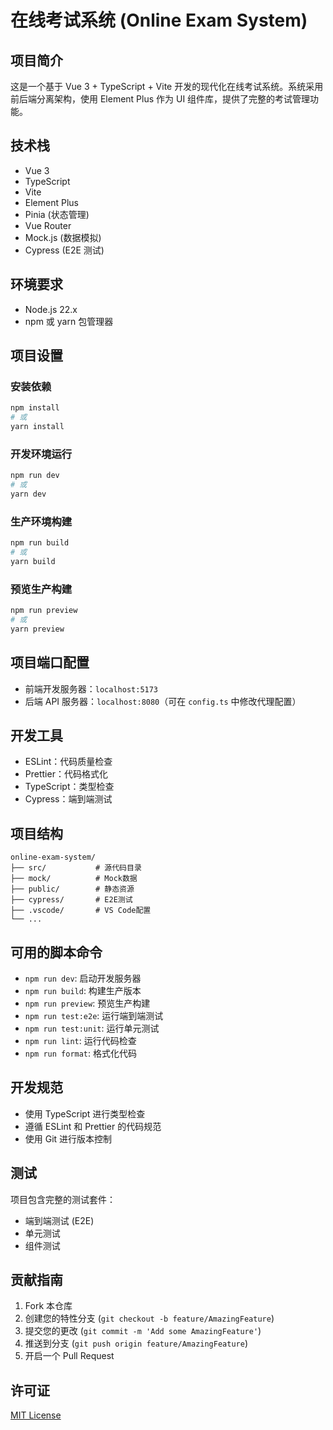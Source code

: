 # 在线考试系统 (Online Exam System)

## 项目简介

这是一个基于 Vue 3 + TypeScript + Vite 开发的现代化在线考试系统。系统采用前后端分离架构，使用 Element Plus 作为 UI 组件库，提供了完整的考试管理功能。

## 技术栈

- Vue 3
- TypeScript
- Vite
- Element Plus
- Pinia (状态管理)
- Vue Router
- Mock.js (数据模拟)
- Cypress (E2E 测试)

## 环境要求

- Node.js 22.x
- npm 或 yarn 包管理器

## 项目设置

### 安装依赖

```bash
npm install
# 或
yarn install
```

### 开发环境运行

```bash
npm run dev
# 或
yarn dev
```

### 生产环境构建

```bash
npm run build
# 或
yarn build
```

### 预览生产构建

```bash
npm run preview
# 或
yarn preview
```

## 项目端口配置

- 前端开发服务器：`localhost:5173`
- 后端 API 服务器：`localhost:8080`（可在 `config.ts` 中修改代理配置）

## 开发工具

- ESLint：代码质量检查
- Prettier：代码格式化
- TypeScript：类型检查
- Cypress：端到端测试

## 项目结构

```
online-exam-system/
├── src/           # 源代码目录
├── mock/          # Mock数据
├── public/        # 静态资源
├── cypress/       # E2E测试
├── .vscode/       # VS Code配置
└── ...
```

## 可用的脚本命令

- `npm run dev`: 启动开发服务器
- `npm run build`: 构建生产版本
- `npm run preview`: 预览生产构建
- `npm run test:e2e`: 运行端到端测试
- `npm run test:unit`: 运行单元测试
- `npm run lint`: 运行代码检查
- `npm run format`: 格式化代码

## 开发规范

- 使用 TypeScript 进行类型检查
- 遵循 ESLint 和 Prettier 的代码规范
- 使用 Git 进行版本控制

## 测试

项目包含完整的测试套件：

- 端到端测试 (E2E)
- 单元测试
- 组件测试

## 贡献指南

1. Fork 本仓库
2. 创建您的特性分支 (`git checkout -b feature/AmazingFeature`)
3. 提交您的更改 (`git commit -m 'Add some AmazingFeature'`)
4. 推送到分支 (`git push origin feature/AmazingFeature`)
5. 开启一个 Pull Request

## 许可证

[MIT License](LICENSE)

